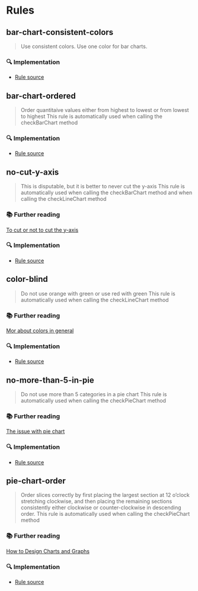 # Rules

## bar-chart-consistent-colors
> Use consistent colors. Use one color for bar charts.



### :mag: Implementation

- [Rule source](https://github.com/youssefsharief/chartjs-runtime-vis-linter/blob/master/rules/bar/consistent-colors.js)


## bar-chart-ordered
> Order quantitaive values either from highest to lowest or from lowest to highest
This rule is automatically used when calling the checkBarChart method


### :mag: Implementation

- [Rule source](https://github.com/youssefsharief/chartjs-runtime-vis-linter/blob/master/rules/bar/ordered.js)


## no-cut-y-axis
> This is disputable, but it is better to never cut the y-axis
This rule is automatically used when calling the checkBarChart method and when calling the checkLineChart method

### :books: Further reading
[To cut or not to cut the y-axis](https://www.data-to-viz.com/caveat/cut_y_axis.html)

### :mag: Implementation

- [Rule source](https://github.com/youssefsharief/chartjs-runtime-vis-linter/blob/master/rules/common/cut-y-axis.js)



## color-blind
> Do not use orange with green or use red with green 
This rule is automatically used when calling the checkLineChart method

### :books: Further reading
[Mor about colors in general](https://blog.datawrapper.de/colors/)

### :mag: Implementation

- [Rule source](https://github.com/youssefsharief/chartjs-runtime-vis-linter/blob/master/rules/line/color-blind.js)




## no-more-than-5-in-pie
> Do not use more than 5 categories in a pie chart
This rule is automatically used when calling the checkPieChart method

### :books: Further reading
[The issue with pie chart](https://www.data-to-viz.com/caveat/pie.html)

### :mag: Implementation

- [Rule source](https://github.com/youssefsharief/chartjs-runtime-vis-linter/blob/master/rules/pie/no-more-than-5-pie.js)



## pie-chart-order
> Order slices correctly by first placing the largest  section at 12 o’clock stretching clockwise, and then placing the remaining sections consistently either clockwise or counter-clockwise in descending order.
This rule is automatically used when calling the checkPieChart method

### :books: Further reading
[How to Design Charts and Graphs](https://cdn2.hubspot.net/hub/53/file-863940581-pdf/Data_Visualization_101_How_to_Design_Charts_and_Graphs.pdf)

### :mag: Implementation

- [Rule source](https://github.com/youssefsharief/chartjs-runtime-vis-linter/blob/master/rules/pie/no-more-than-5-pie.js)


 
<!-- ## no-more-than-four-lines
> Do not have more than 4 lines in one graph
This rule is automatically used when calling the checkLineChart method

### :books: Further reading
[Mor about colors in general]: https://blog.datawrapper.de/colors/

### :mag: Implementation

- [Rule source](https://github.com/youssefsharief/chartjs-runtime-vis-linter/blob/master/rules/line/no-more-than-4-lines.js) -->
